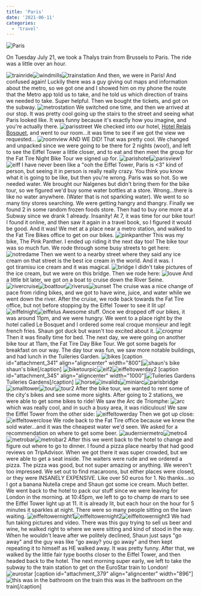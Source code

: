 ```yaml
---
title: 'Paris'
date: '2021-06-11'
categories:
  - 'travel'
---
```


![Paris](images/parisCBR.png)

On Tuesday July 21, we took a Thalys train from Brussels to Paris. The ride was a little over an hour.

![trainride](images/trainride.jpg)![windmills](images/windmills.jpg)![trainstation](images/trainstation.jpg) And then, we were in Paris! And confused again! Luckily there was a guy giving out maps and information about the metro, so we got one and I showed him on my phone the route that the Metro app told us to take, and he told us which direction of trains we needed to take. Super helpful. Then we bought the tickets, and got on the subway. ![metrostation](images/metrostation.jpg) We switched one time, and then we arrived at our stop. It was pretty cool going up the stairs to the street and seeing what Paris looked like. It was funny because it's exactly how you imagine, and you're actually there. ![parisstreet](images/parisstreet.jpg) We checked into our hotel, [Hotel Relais Bosquet](http://www.hotel-paris-bosquet.com/), and went to our room...it was time to see if we got the view we requested... ![roomview](images/roomview.jpg) AND WE DID! That was pretty cool. We changed and unpacked since we were going to be there for 2 nights (woo!), and left to see the Eiffel Tower a little closer, and to eat and then meet the group for the Fat Tire Night Bike Tour we signed up for. ![parishotel](images/parishotel.jpg)![parisview1](images/parisview1.jpg)![eiff](images/eiff.jpg) I have never been like a "ooh the Eiffel Tower, Paris is <3" kind of person, but seeing it in person is really really crazy. You think you know what it is going to be like, but then you're wrong. Paris was so hot. So we needed water. We brought our Nalgenes but didn't bring them for the bike tour, so we figured we'd buy some water bottles at a store. Wrong...there is like no water anywhere. (Water that is not sparkling water). We went to so many tiny stores searching. We were getting hangry and thangry. Finally we found 2 in some random frozen foods store. Then had to buy one more at a Subway since we drank 1 already. Insanity! At 7, it was time for our bike tour! I found it online, and then saw it again in a travel book, so I figured it would be good. And it was! We met at a place near a metro station, and walked to the Fat Tire Bikes office to get on our bikes. ![pinkpanther](images/pinkpanther.jpg) This was my bike, The Pink Panther. I ended up riding it the next day too! The bike tour was so much fun. We rode through some busy streets to get here: ![notredame](images/notredame.jpg) Then we went to a nearby street where they said any ice cream on that street is the best ice cream in the world. And it was. I got tiramisu ice cream and it was magical. ![bridge](images/bridge.jpg) I didn't take pictures of the ice cream, but we were on this bridge. Then we rode here: ![louve](images/louve.jpg) And a little bit later, we got on a boat to cruise down the River Seine. ![rivercruise](images/rivercruise.jpg)![boattour](images/boattour.jpg)![riverus](images/riverus.jpg)![sunset](images/sunset.jpg) The cruise was a nice change of pace from riding bikes, and we got to have wine, juice, and water while we went down the river. After the cruise, we rode back towards the Fat Tire office, but not before stopping by the Eiffel Tower to see it lit up! ![eiffelnight](images/eiffelnight.jpg)![eiffelus](images/eiffelus.jpg) Awesome stuff. Once we dropped off our bikes, it was around 11pm, and we were hungry. We went to a place right by the hotel called Le Bosquet and I ordered some real croque monsieur and legit french fries. Shaun got duck but wasn't too excited about it. ![croqmsr](images/croqmsr.jpg) Then it was finally time for bed. The next day, we were going on another bike tour at 11am, the Fat Tire Day Bike Tour. We got some bagels for breakfast on our way. The day tour was fun, we saw more notable buildings, and had lunch in the Tuileries Garden. ![bikes](images/bikes.jpg) \[caption id="attachment_341" align="aligncenter" width="800"\]![shaun's bike](images/bikestreetboys.jpg) shaun's bike\[/caption\] ![biketourpic](images/biketourpic.jpg)![eif2](images/eif2.jpg)![eiffeltowerday2](images/eiffeltowerday2.jpg) \[caption id="attachment_345" align="aligncenter" width="1000"\]![Tuileries Gardens](images/gardens.jpg) Tuileries Gardens\[/caption\] ![horse](images/horse.jpg)![invalids](images/invalids.jpg)![miniarc](images/miniarc.jpg)![parisbridge](images/parisbridge.jpg)![smalltower](images/smalltower.jpg)![tour](images/tour.jpg)![tour2](images/tour2.jpg) After the bike tour, we wanted to rent some of the city's bikes and see some more sights. After going to 2 stations, we were able to get some bikes to ride! We saw the Arc de Triomphe: ![arc](images/arc.jpg) which was really cool, and in such a busy area, it was ridiculous! We saw the Eiffel Tower from the other side: ![eiffeltowerday](images/eiffeltowerday.jpg) Then we got up close: ![eiffeltowerclose](images/eiffeltowerclose.jpg) We rode back to the Fat Tire office because we knew the sold water...and it was the cheapest water we'd seen. We asked for a recommendation on where to get some beer. ![auderniermetro](images/auderniermetro.jpg)![metro4](images/metro4.jpg)![metrobar](images/metrobar.jpg)![metrobar2](images/metrobar2.jpg) After this we went back to the hotel to change and figure out where to go to dinner. I found a pizza place nearby that had good reviews on TripAdvisor. When we got there it was super crowded, but we were able to get a seat inside. The waiters were rude and we ordered a pizza. The pizza was good, but not super amazing or anything. We weren't too impressed. We set out to find macaroons, but either places were closed, or they were INSANELY EXPENSIVE. Like over 50 euros for 1. No thanks...so I got a banana Nutella crepe and Shaun got some ice cream. Much better. We went back to the hotel to pack our stuff since we were leaving for London in the morning. at 10:45pm, we left to go to champ de mars to see the Eiffel Tower light up at 11. It is already lit, but each hour on the hour for 5 minutes it sparkles at night. There were so many people sitting on the lawn waiting. ![eiffeltowernight1](images/eiffeltowernight1.jpg)![eiffeltowernight2](images/eiffeltowernight2.jpg)![eiffeltowernight3](images/eiffeltowernight3.jpg) We had fun taking pictures and video. There was this guy trying to sell us beer and wine, he walked right to where we were sitting and kind of stood in the way. When he wouldn't leave after we politely declined, Shaun just says "go away" and the guy was like "go away? you go away" and then kept repeating it to himself as HE walked away. It was pretty funny. After that, we walked by the little fair type booths closer to the Eiffel Tower, and then headed back to the hotel. The next morning super early, we left to take the subway to the train station to get on the EuroStar train to London! ![eurostar](images/eurostar.png) \[caption id="attachment_379" align="aligncenter" width="896"\]![this was in the bathroom on the train](images/monalisa.jpg) this was in the bathroom on the train\[/caption\]
